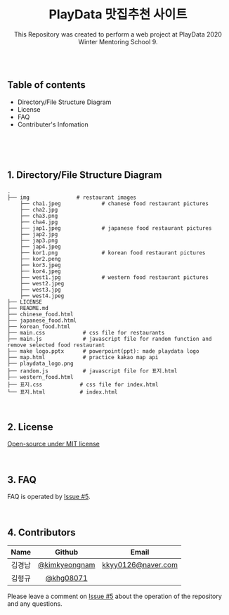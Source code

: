 <div align="center">
  <h1 align="center">PlayData 맛집추천 사이트</h1>
  <p align="center">
    This Repository was created to perform a web project at PlayData 2020 Winter Mentoring School 9.
  </p>
</div>


<br><br>


## Table of contents
* Directory/File Structure Diagram
* License
* FAQ
* Contributer's Infomation

<br><br><br>

## 1. Directory/File Structure Diagram
```
.
├── img               # restaurant images
    ├── cha1.jpeg             # chanese food restaurant pictures
    ├── cha2.jpg
    ├── cha3.png
    ├── cha4.jpg
    ├── jap1.jpeg             # japanese food restaurant pictures
    ├── jap2.jpg
    ├── jap3.png
    ├── jap4.jpeg
    ├── kor1.png              # korean food restaurant pictures
    ├── kor2.peng
    ├── kor3.jpeg
    ├── kor4.jpeg
    ├── west1.jpg             # western food restaurant pictures
    ├── west2.jpeg
    ├── west3.jpg
    ├── west4.jpeg
├── LICENSE
├── README.md
├── chinese_food.html
├── japanese_food.html
├── korean_food.html 
├── main.css            # css file for restaurants
├── main.js             # javascript file for random function and remove selected food restaurant
├── make logo.pptx      # powerpoint(ppt): made playdata logo
├── map.html            # practice kakao map api
├── playdata_logo.png
├── random.js           # javascript file for 표지.html
├── western_food.html            
├── 표지.css            # css file for index.html 
└── 표지.html           # index.html
```
<br>

## 2. License
[Open-source under MIT license](https://tldrlegal.com/license/mit-license)


<br>

## 3. FAQ
FAQ is operated by [Issue #5](https://github.com/study-front-back/PlayData/issues/5).

<br>

## 4. Contributors
|Name|Github|Email|
|:--:|:--:|:--:|
|김경남|[@kimkyeongnam](https://github.com/kimkyeongnam)|kkyy0126@naver.com|
|김형규|[@khg08071](https://github.com/khg08071)||

Please leave a comment on [Issue #5](https://github.com/study-front-back/PlayData/issues/5) about the operation of the repository and any questions.
